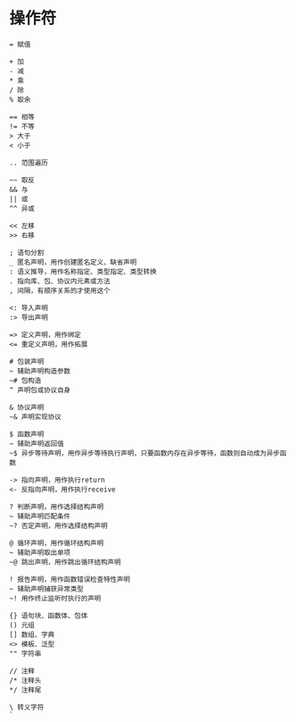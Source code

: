 # 操作符
    = 赋值

    + 加
    - 减
    * 乘
    / 除
    % 取余

    == 相等
    != 不等
    > 大于
    < 小于

    .. 范围遍历

    ~~ 取反
    && 与
    || 或
    ^^ 异或

    << 左移
    >> 右移

    ; 语句分割
    _ 匿名声明，用作创建匿名定义、缺省声明
    : 语义推导，用作名称指定、类型指定、类型转换
    . 指向库、包、协议内元素或方法
    , 间隔，有顺序关系的才使用这个

    <: 导入声明
    :> 导出声明

    => 定义声明，用作绑定
    <= 重定义声明，用作拓展

    # 包装声明
    ~ 辅助声明构造参数
    ~# 包构造
    ^ 声明包或协议自身

    & 协议声明
    ~& 声明实现协议

    $ 函数声明
    ~ 辅助声明返回值
    ~$ 异步等待声明，用作异步等待执行声明，只要函数内存在异步等待，函数则自动成为异步函数

    -> 指向声明，用作执行return
    <- 反指向声明，用作执行receive
    
    ? 判断声明，用作选择结构声明
    ~ 辅助声明匹配条件
    ~? 否定声明，用作选择结构声明

    @ 循环声明，用作循环结构声明
    ~ 辅助声明取出单项
    ~@ 跳出声明，用作跳出循环结构声明

    ! 报告声明，用作函数错误检查特性声明
    ~ 辅助声明捕获异常类型
    ~! 用作终止监听时执行的声明

    {} 语句块、函数体、包体
    () 元组
    [] 数组、字典
    <> 模板、泛型
    "" 字符串

    // 注释
    /* 注释头
    */ 注释尾

    \ 转义字符
    ` 
